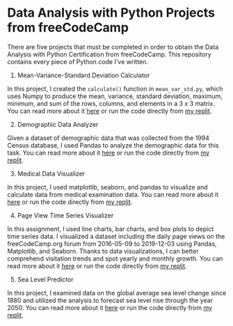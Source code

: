 # Data Analysis with Python Projects from freeCodeCamp

There are five projects that must be completed in order to obtain the Data Analysis with Python Certification from freeCodeCamp. This repository contains every piece of Python code I've written.

1. Mean-Variance-Standard Deviation Calculator

In this project, I created the `calculate()` function in `mean_var_std.py`, which uses Numpy to produce the mean, variance, standard deviation, maximum, minimum, and sum of the rows, columns, and elements in a 3 x 3 matrix. You can read more about it [here](https://www.freecodecamp.org/learn/data-analysis-with-python/data-analysis-with-python-projects/mean-variance-standard-deviation-calculator) or run the code directly from [my replit](https://replit.com/@SriHartini4/mean-variance-standard-deviation-calculator-by-bluesky?v=1).

2. Demographic Data Analyzer

Given a dataset of demographic data that was collected from the 1994 Census database, I used Pandas to analyze the demographic data for this task. You can read more about it [here](https://www.freecodecamp.org/learn/data-analysis-with-python/data-analysis-with-python-projects/demographic-data-analyzer) or run the code directly from [my replit](https://replit.com/@SriHartini4/demographic-data-analyzer-by-sri?v=1).

3. Medical Data Visualizer

In this project, I used matplotlib, seaborn, and pandas to visualize and calculate data from medical examination data. You can read more about it [here](https://www.freecodecamp.org/learn/data-analysis-with-python/data-analysis-with-python-projects/medical-data-visualizer) or run the code directly from [my replit](https://replit.com/@SriHartini4/medical-data-visualizer-by-sri?v=1).

4. Page View Time Series Visualizer

In this assignment, I used line charts, bar charts, and box plots to depict time series data. I visualized a dataset including the daily page views on the freeCodeCamp.org forum from 2016-05-09 to 2019-12-03 using Pandas, Matplotlib, and Seaborn. Thanks to data visualizations, I can better comprehend visitation trends and spot yearly and monthly growth. You can read more about it [here](https://www.freecodecamp.org/learn/data-analysis-with-python/data-analysis-with-python-projects/page-view-time-series-visualizer) or run the code directly from [my replit](https://replit.com/@SriHartini4/page-view-time-series-visualizer-by-sri?v=1).

5. Sea Level Predictor

In this project, I examined data on the global average sea level change since 1880 and utilized the analysis to forecast sea level rise through the year 2050. You can read more about it [here](https://www.freecodecamp.org/learn/data-analysis-with-python/data-analysis-with-python-projects/sea-level-predictor) or run the code directly from [my replit](https://replit.com/@SriHartini4/sea-level-predictor-by-sri?v=1).

